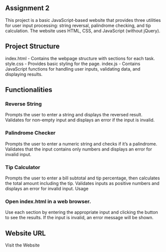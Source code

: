 ## Assignment 2
This project is a basic JavaScript-based website that provides three utilities for user input processing: string reversal, palindrome checking, and tip calculation. The website uses HTML, CSS, and JavaScript (without jQuery).

## Project Structure
index.html - Contains the webpage structure with sections for each task.
style.css - Provides basic styling for the page.
index.js - Contains JavaScript functions for handling user inputs, validating data, and displaying results.

## Functionalities
### Reverse String
Prompts the user to enter a string and displays the reversed result.
Validates for non-empty input and displays an error if the input is invalid.

### Palindrome Checker
Prompts the user to enter a numeric string and checks if it’s a palindrome.
Validates that the input contains only numbers and displays an error for invalid input.

### Tip Calculator
Prompts the user to enter a bill subtotal and tip percentage, then calculates the total amount including the tip.
Validates inputs as positive numbers and displays an error for invalid input.
Usage

### Open index.html in a web browser.
Use each section by entering the appropriate input and clicking the button to see the results.
If the input is invalid, an error message will be shown.

## Website URL
Visit the Website 

